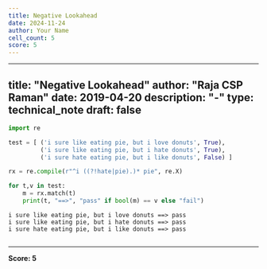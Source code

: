 ```yaml
---
title: Negative Lookahead
date: 2024-11-24
author: Your Name
cell_count: 5
score: 5
---
```


---
title: "Negative Lookahead"
author: "Raja CSP Raman"
date: 2019-04-20
description: "-"
type: technical_note
draft: false
---

```python
import re
```


```python
test = [ ('i sure like eating pie, but i love donuts', True),
         ('i sure like eating pie, but i hate donuts', True),
         ('i sure hate eating pie, but i like donuts', False) ]
```


```python
rx = re.compile(r"^i ((?!hate|pie).)* pie", re.X)

for t,v in test:
    m = rx.match(t)
    print(t, "==>", "pass" if bool(m) == v else "fail")
```

    i sure like eating pie, but i love donuts ==> pass
    i sure like eating pie, but i hate donuts ==> pass
    i sure hate eating pie, but i like donuts ==> pass



```python

```


---
**Score: 5**